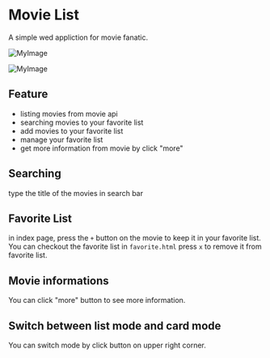 # Movie List
A simple wed appliction for movie fanatic.

![MyImage](https://drive.google.com/file/d/1wi3Pz86nIC6-mfvDFE6nwPZzF8MoB1Bh/view?usp=sharing)

![MyImage](https://drive.google.com/file/d/1J-yt6IuyfMDEiE4vWAYU_OznbwTcPlLj/view?usp=sharing)


## Feature
* listing movies from movie api
* searching movies to your favorite list
* add movies to your favorite list
* manage your favorite list
* get more information from movie by click "more" 

## Searching
type the title of the movies in search bar

## Favorite List
in index page, press the `+` button on the movie to keep it in your favorite list. You can checkout the favorite list in `favorite.html` press `x` to remove it from favorite list.

## Movie informations
You can click "more" button to see more information.

## Switch between list mode and card mode
You can switch mode by click button on upper right corner.